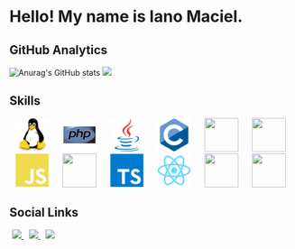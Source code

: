 # Hello! My name is Iano Maciel. 

## GitHub Analytics
<!-- GIT STATS -->
![Anurag's GitHub stats](https://github-readme-stats.vercel.app/api?username=IanoMaciel&show_icons=true&theme=highcontrast)
 <img height="180em" src="https://github-readme-stats.vercel.app/api/top-langs/?username=IanoMaciel&layout=compact&langs_count=7&theme=highcontrast"/>
 

## Skills
<!-- DEVICON -->
<div display="inline-block">
  <img width="60px" height="60px" style="margin: 0 10px;" src="https://raw.githubusercontent.com/devicons/devicon/master/icons/linux/linux-original.svg">
  <img width="60px" height="60px" style="margin: 0 10px;" src="https://raw.githubusercontent.com/devicons/devicon/master/icons/php/php-original.svg">
  <img width="60px" height="60px" style="margin: 0 10px;" src="https://raw.githubusercontent.com/devicons/devicon/master/icons/java/java-original.svg">
  <img width="60px" height="60px" style="margin: 0 10px;" src="https://raw.githubusercontent.com/devicons/devicon/master/icons/c/c-original.svg">
  <img width="60px" height="60px" style="margin: 0 10px;" src="https://cdn.jsdelivr.net/gh/devicons/devicon/icons/mysql/mysql-original-wordmark.svg">
  <img width="60px" height="60px" style="margin: 0 10px;" src="https://cdn.jsdelivr.net/gh/devicons/devicon/icons/mongodb/mongodb-original-wordmark.svg">
  <img width="60px" height="60px" style="margin: 0 10px;" src="https://raw.githubusercontent.com/devicons/devicon/master/icons/javascript/javascript-plain.svg">
  <img width="60px" height="60px" style="margin: 0 10px;" src="https://cdn.jsdelivr.net/gh/devicons/devicon/icons/nodejs/nodejs-original.svg">
  <img width="60px" height="60px" style="margin: 0 10px;" src="https://raw.githubusercontent.com/devicons/devicon/master/icons/typescript/typescript-plain.svg">
  <img width="60px" height="60px" style="margin: 0 10px;" src="https://raw.githubusercontent.com/devicons/devicon/master/icons/react/react-original.svg">
  <img width="60px" height="60px" style="margin: 0 10px;" src="https://cdn.jsdelivr.net/gh/devicons/devicon/icons/git/git-original.svg" />
  <img width="60px" height="60px" style="margin: 0 10px;" src="https://cdn.jsdelivr.net/gh/devicons/devicon/icons/github/github-original.svg" />
 
</div>

 
<!-- contato -->

 ## Social Links
 <div display="flex">
    <a style="margin: 0 5px;" href="https://www.linkedin.com/in/iano-maciel-52a7401ba/">
      <img src="https://img.shields.io/badge/-LinkedIn-%230077B5?style=for-the-badge&logo=linkedin&logoColor=white" target="_blank">
    </a>
    <a style="margin: 0 5px;" href="https://www.instagram.com/ianooo_/">
      <img src="https://img.shields.io/badge/-Instagram-%23E4405F?style=for-the-badge&logo=instagram&logoColor=white" target="_blank">
    </a>
    <a style="margin: 0 4px;" href="mailto:ianomaciel6385@gmail.com">
      <img src="https://img.shields.io/badge/-Gmail-%23333?style=for-the-badge&logo=gmail&logoColor=white" target="_blank">
    </a>
 </div>     
 

